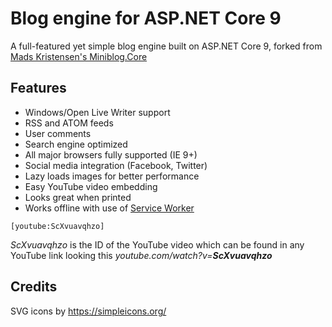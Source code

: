 # Blog engine for ASP.NET Core 9
A full-featured yet simple blog engine built on ASP.NET Core 9, forked from [Mads Kristensen's Miniblog.Core](https://github.com/madskristensen/Miniblog.Core)

## Features
- Windows/Open Live Writer support
- RSS and ATOM feeds
- User comments
- Search engine optimized
- All major browsers fully supported (IE 9+)
- Social media integration (Facebook, Twitter)
- Lazy loads images for better performance
- Easy YouTube video embedding
- Looks great when printed
- Works offline with use of [Service Worker](https://developers.google.com/web/fundamentals/primers/service-workers/)

```
[youtube:ScXvuavqhzo]
```

*ScXvuavqhzo* is the ID of the YouTube video which can be found in any YouTube link looking this *youtube.com/watch?v=**ScXvuavqhzo***

## Credits
SVG icons by <https://simpleicons.org/>
